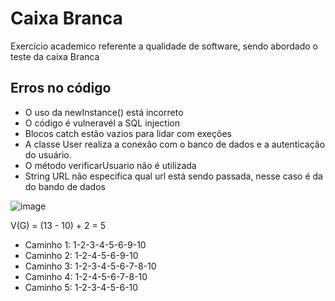 # Caixa Branca

Exercício academico referente a qualidade de software, sendo abordado o teste da caixa Branca

## Erros no código
- O uso da newInstance() está incorreto
- O código é vulneravél a SQL injection
- Blocos catch estão vazios para lidar com exeções
- A classe User realiza a conexão com o banco de dados e a autenticação do usuário.
- O método verificarUsuario não é utilizada
- String URL não especifica qual url está sendo passada, nesse caso é da do bando de dados


![image](https://github.com/JoseGtV/Caixa-Branca/assets/115436576/07765667-44e9-4b95-8bd0-4c61de93abae)

V(G) = (13 - 10) + 2 = 5

- Caminho 1: 1-2-3-4-5-6-9-10
- Caminho 2: 1-2-4-5-6-9-10
- Caminho 3: 1-2-3-4-5-6-7-8-10
- Caminho 4: 1-2-4-5-6-7-8-10
- Caminho 5: 1-2-3-4-5-6-10
 


